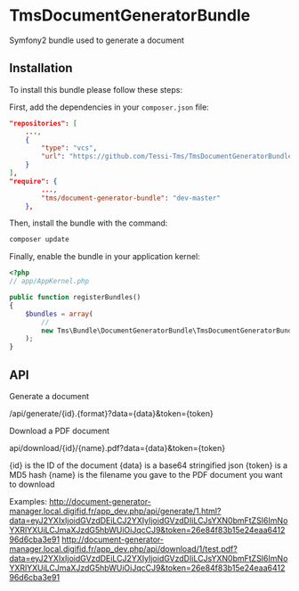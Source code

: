TmsDocumentGeneratorBundle
==========================

Symfony2 bundle used to generate a document


Installation
------------

To install this bundle please follow these steps:

First, add the dependencies in your `composer.json` file:

```json
"repositories": [
    ...,
    {
        "type": "vcs",
        "url": "https://github.com/Tessi-Tms/TmsDocumentGeneratorBundle.git"
    }
],
"require": {
        ...,
        "tms/document-generator-bundle": "dev-master"
    },
```

Then, install the bundle with the command:

```sh
composer update
```

Finally, enable the bundle in your application kernel:

```php
<?php
// app/AppKernel.php

public function registerBundles()
{
    $bundles = array(
        //
        new Tms\Bundle\DocumentGeneratorBundle\TmsDocumentGeneratorBundle(),
    );
}
```

API
---

Generate a document

/api/generate/{id}.{format}?data={data}&token={token}

Download a PDF document

api/download/{id}/{name}.pdf?data={data}&token={token}

{id} is the ID of the document
{data} is a base64 stringified json
{token} is a MD5 hash
{name} is the filename you gave to the PDF document you want to download

Examples:
http://document-generator-manager.local.digifid.fr/app_dev.php/api/generate/1.html?data=eyJ2YXIxIjoidGVzdDEiLCJ2YXIyIjoidGVzdDIiLCJsYXN0bmFtZSI6ImNoYXRlYXUiLCJmaXJzdG5hbWUiOiJqcCJ9&token=26e84f83b15e24eaa641296d6cba3e91
http://document-generator-manager.local.digifid.fr/app_dev.php/api/download/1/test.pdf?data=eyJ2YXIxIjoidGVzdDEiLCJ2YXIyIjoidGVzdDIiLCJsYXN0bmFtZSI6ImNoYXRlYXUiLCJmaXJzdG5hbWUiOiJqcCJ9&token=26e84f83b15e24eaa641296d6cba3e91

